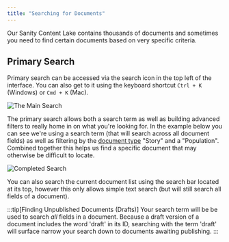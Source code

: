 ```yaml
---
title: "Searching for Documents"
---
```


Our Sanity Content Lake contains thousands of documents and sometimes you need to find certain documents based on very specific criteria.

## Primary Search

Primary search can be accessed via the search icon in the top left of the interface. You can also get to it using the keyboard shortcut `Ctrl + K` (Windows) or `Cmd + K` (Mac).

![The Main Search](@assets/document-search-01.png)

The primary search allows both a search term as well as building advanced filters to really home in on what you're looking for. In the example below you can see we're using a search term (that will search across all document fields) as well as filtering by the [document type](/content-editors/start-here/02-sanity-intro#document-types) "Story" and a "Population". Combined together this helps us find a specific document that may otherwise be difficult to locate.

![Completed Search](@assets/document-search-02.png)

You can also search the current document list using the search bar located at its top, however this only allows simple text search (but will still search all fields of a document).

:::tip[Finding Unpublished Documents (Drafts)]
Your search term will be be used to search _all_ fields in a document. Because a draft version of a document includes the word 'draft' in its ID, searching with the term 'draft' will surface narrow your search down to documents awaiting publishing.
:::
